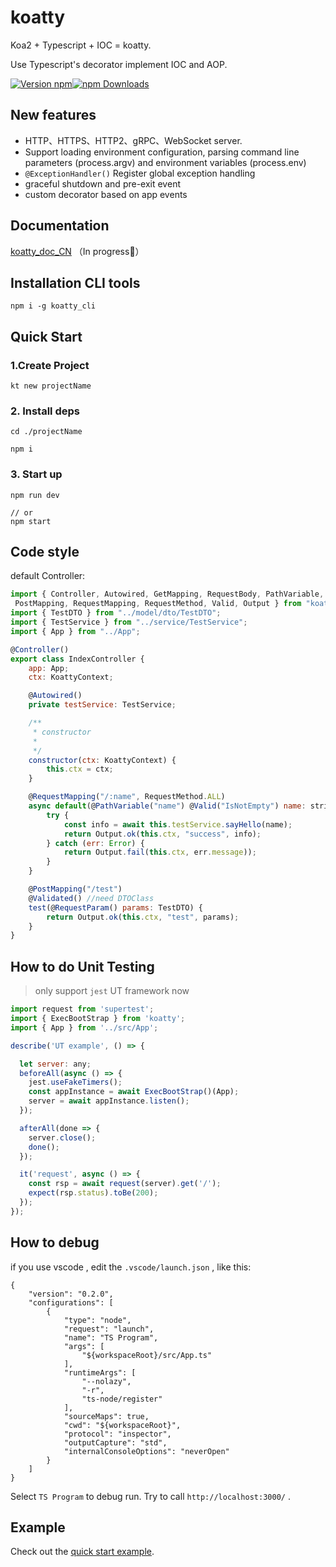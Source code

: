 # koatty

Koa2 + Typescript + IOC = koatty. 

Use Typescript's decorator implement IOC and AOP.

[![Version npm](https://img.shields.io/npm/v/koatty.svg?style=flat-square)](https://www.npmjs.com/package/koatty)[![npm Downloads](https://img.shields.io/npm/dm/koatty.svg?style=flat-square)](https://npmcharts.com/compare/koatty?minimal=true)

## New features 

* HTTP、HTTPS、HTTP2、gRPC、WebSocket server.
* Support loading environment configuration, parsing command line parameters (process.argv) and environment variables (process.env)
* `@ExceptionHandler()` Register global exception handling
* graceful shutdown and pre-exit event
* custom decorator based on app events


## Documentation

[koatty_doc_CN](https://koatty.org/) （In progress💪）


## Installation CLI tools

```shell
npm i -g koatty_cli
```

## Quick Start

### 1.Create Project

```shell
kt new projectName

```

### 2. Install deps

```
cd ./projectName

npm i
```

### 3. Start up

```
npm run dev

// or
npm start
```

## Code style

default Controller:

```javascript
import { Controller, Autowired, GetMapping, RequestBody, PathVariable,
 PostMapping, RequestMapping, RequestMethod, Valid, Output } from "koatty";
import { TestDTO } from "../model/dto/TestDTO";
import { TestService } from "../service/TestService";
import { App } from "../App";

@Controller()
export class IndexController {
    app: App;
    ctx: KoattyContext;

    @Autowired()
    private testService: TestService;

    /**
     * constructor
     *
     */
    constructor(ctx: KoattyContext) {
        this.ctx = ctx;
    }

    @RequestMapping("/:name", RequestMethod.ALL)
    async default(@PathVariable("name") @Valid("IsNotEmpty") name: string) {
        try {
            const info = await this.testService.sayHello(name);
            return Output.ok(this.ctx, "success", info);
        } catch (err: Error) {
            return Output.fail(this.ctx, err.message));
        }
    }

    @PostMapping("/test")
    @Validated() //need DTOClass
    test(@RequestParam() params: TestDTO) {
        return Output.ok(this.ctx, "test", params);
    }
}
```

## How to do Unit Testing

>only support `jest` UT framework now 

```javascript
import request from 'supertest';
import { ExecBootStrap } from 'koatty';
import { App } from '../src/App';

describe('UT example', () => {

  let server: any;
  beforeAll(async () => {
    jest.useFakeTimers();
    const appInstance = await ExecBootStrap()(App);
    server = await appInstance.listen();
  });

  afterAll(done => {
    server.close();
    done();
  });

  it('request', async () => {
    const rsp = await request(server).get('/');
    expect(rsp.status).toBe(200);
  });
});

```

## How to debug

if you use vscode , edit the `.vscode/launch.json` , like this: 
```
{
    "version": "0.2.0",
    "configurations": [
        {
            "type": "node",
            "request": "launch",
            "name": "TS Program",
            "args": [
                "${workspaceRoot}/src/App.ts" 
            ],
            "runtimeArgs": [
                "--nolazy",
                "-r",
                "ts-node/register"
            ],
            "sourceMaps": true,
            "cwd": "${workspaceRoot}",
            "protocol": "inspector",
            "outputCapture": "std",
            "internalConsoleOptions": "neverOpen"
        }
    ]
}
```
Select `TS Program` to debug run. Try to call `http://localhost:3000/` .

## Example

Check out the [quick start example][quick-example].

[quick-example]: https://github.com/Koatty/koatty_template



